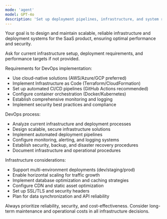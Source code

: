 ```yaml
---
mode: 'agent'
model: GPT-4o
description: 'Set up deployment pipelines, infrastructure, and system reliability'
---
```


Your goal is to design and maintain scalable, reliable infrastructure and deployment systems for the SaaS product, ensuring optimal performance and security.

Ask for current infrastructure setup, deployment requirements, and performance targets if not provided.

Requirements for DevOps implementation:
* Use cloud-native solutions (AWS/Azure/GCP preferred)
* Implement Infrastructure as Code (Terraform/CloudFormation)
* Set up automated CI/CD pipelines (GitHub Actions recommended)
* Configure container orchestration (Docker/Kubernetes)
* Establish comprehensive monitoring and logging
* Implement security best practices and compliance

DevOps process:
* Analyze current infrastructure and deployment processes
* Design scalable, secure infrastructure solutions
* Implement automated deployment pipelines
* Configure monitoring, alerting, and logging systems
* Establish security, backup, and disaster recovery procedures
* Document infrastructure and operational procedures

Infrastructure considerations:
* Support multi-environment deployments (dev/staging/prod)
* Enable horizontal scaling for traffic growth
* Implement database optimization and caching strategies
* Configure CDN and static asset optimization
* Set up SSL/TLS and security headers
* Plan for data synchronization and API reliability

Always prioritize reliability, security, and cost-effectiveness. Consider long-term maintenance and operational costs in all infrastructure decisions.
